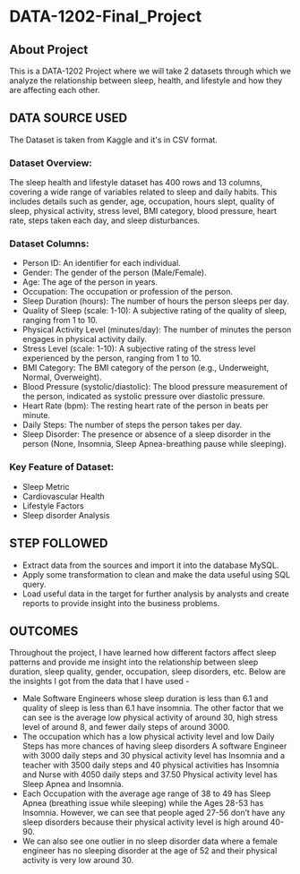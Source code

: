 # DATA-1202-Final_Project
## About Project
This is a DATA-1202 Project where we will take 2 datasets through which we analyze the relationship between sleep, health, and lifestyle and how they are affecting each other.

## DATA SOURCE USED
The Dataset is taken from Kaggle and it's in CSV format. 
### Dataset Overview:
The sleep health and lifestyle dataset has 400 rows and 13 columns, covering a wide range of variables related to sleep and daily habits. This includes details such as gender, age, occupation, hours slept, quality of sleep, physical activity, stress level, BMI category, blood pressure, heart rate, steps taken each day, and sleep disturbances.
### Dataset Columns:
- Person ID: An identifier for each individual.
- Gender: The gender of the person (Male/Female).
- Age: The age of the person in years.
- Occupation: The occupation or profession of the person.
- Sleep Duration (hours): The number of hours the person sleeps per day.
- Quality of Sleep (scale: 1-10): A subjective rating of the quality of sleep, ranging from 1 to 10.
- Physical Activity Level (minutes/day): The number of minutes the person engages in physical activity daily.
- Stress Level (scale: 1-10): A subjective rating of the stress level experienced by the person, ranging from 1 to 10.
- BMI Category: The BMI category of the person (e.g., Underweight, Normal, Overweight).
- Blood Pressure (systolic/diastolic): The blood pressure measurement of the person, indicated as systolic pressure over diastolic pressure.
- Heart Rate (bpm): The resting heart rate of the person in beats per minute.
- Daily Steps: The number of steps the person takes per day.
- Sleep Disorder: The presence or absence of a sleep disorder in the person (None, Insomnia, Sleep Apnea-breathing pause while sleeping).
### Key Feature of Dataset:
- Sleep Metric
- Cardiovascular Health
- Lifestyle Factors
- Sleep disorder Analysis

## STEP FOLLOWED
- Extract data from the sources and import it into the database MySQL. 
- Apply some transformation to clean and make the data useful using SQL query.
- Load useful data in the target for further analysis by analysts and create reports to provide insight into the business problems.

## OUTCOMES
Throughout the project, I have learned how different factors affect sleep patterns and provide me insight into the relationship between sleep duration, sleep quality, gender, occupation, sleep disorders, etc. Below are the insights I got from the data that I have used -
-	Male Software Engineers whose sleep duration is less than 6.1 and quality of sleep is less than 6.1 have insomnia. The other factor that we can see is the average low physical activity of around 30, high stress level of around 8, and fewer daily steps of around 3000.
-	The occupation which has a low physical activity level and low Daily Steps has more chances of having sleep disorders A software Engineer with 3000 daily steps and 30 physical activity level has Insomnia and a teacher with 3500 daily steps and 40 physical activities has Insomnia and Nurse with 4050 daily steps and 37.50 Physical activity level has Sleep Apnea and Insomnia.
-	Each Occupation with the average age range of 38 to 49 has Sleep Apnea (breathing issue while sleeping) while the Ages 28-53 has Insomnia. However, we can see that people aged 27-56 don’t have any sleep disorders because their physical activity level is high around 40-90. 
-	We can also see one outlier in no sleep disorder data where a female engineer has no sleeping disorder at the age of 52 and their physical activity is very low around 30.